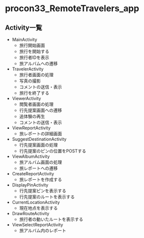# procon33_RemoteTravelers_app

## Activity一覧
- MainActivity
  - 旅行開始画面
  - 旅行を開始する
  - 旅行者IDを表示
  - 旅アルバムへの遷移
- TravelerActivity
  - 旅行者画面の処理
  - 写真の撮影
  - コメントの送信・表示
  - 旅行を終了する
- ViewerActivity
  - 閲覧者画面の処理
  - 行先提案画面への遷移
  - 追体験の再生
  - コメントの送信・表示
- ViewReportActivity
  - 旅レポートの詳細画面
- SuggestDestinationActivity
  - 行先提案画面の処理
  - 行先提案のピンの位置をPOSTする
- ViewAlbumActivity
  - 旅アルバム画面の処理
  - 旅レポートへの遷移
- CreateReportActivity
  - 旅レポートを作成する
- DisplayPinActivity
  - 行先提案ピンを表示する
  - 行先提案のルートを表示する
- CurrentLocationActivity
  - 現在地点を表示する
- DrawRouteActivity
  - 旅行者の動いたルートを表示する
- ViewSelectReportActivity
  - 旅アルバム内のレポート
